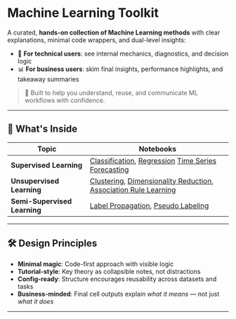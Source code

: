 # Machine Learning Toolkit 

A curated, **hands-on collection of Machine Learning methods** with clear explanations, minimal code wrappers, and dual-level insights:
- 🔬 **For technical users**: see internal mechanics, diagnostics, and decision logic
- 📊 **For business users**: skim final insights, performance highlights, and takeaway summaries

> 🎯 Built to help you understand, reuse, and communicate ML workflows with confidence.

---

<h2>🧩 What's Inside</h2>

<table>
  <thead>
    <tr>
      <th>Topic</th>
      <th>Notebooks</th>
    </tr>
  </thead>
  <tbody>
    <tr>
      <td><strong>Supervised Learning</strong></td>
      <td>
        <a href="https://ashrithssreddy.github.io/ml-toolkit/Supervised_Learning/classification.html">Classification</a>,
        <a href="https://ashrithssreddy.github.io/ml-toolkit/Supervised_Learning/regression.html">Regression</a>
        <a href="https://ashrithssreddy.github.io/ml-toolkit/Supervised_Learning/time_series_forecasting.html">Time Series Forecasting</a>
      </td>
    </tr>
    <tr>
      <td><strong>Unsupervised Learning</strong></td>
      <td>
        <a href="https://ashrithssreddy.github.io/ml-toolkit/Unsupervised_Learning/clustering.html">Clustering</a>,
        <a href="https://ashrithssreddy.github.io/ml-toolkit/Unsupervised_Learning/dimensionality_reduction.html">Dimensionality Reduction</a>,
        <a href="https://ashrithssreddy.github.io/ml-toolkit/Unsupervised_Learning/association_rule_learning.html">Association Rule Learning</a>
      </td>
    </tr>
    <tr>
      <td><strong>Semi-Supervised Learning</strong></td>
      <td>
        <a href="https://ashrithssreddy.github.io/ml-toolkit/Semi_Supervised_Learning/label_propagation.html">Label Propagation</a>,
        <a href="https://ashrithssreddy.github.io/ml-toolkit/Semi_Supervised_Learning/pseudo_labeling.html">Pseudo Labeling</a>
      </td>
    </tr>
  </tbody>
</table>


---

## 🛠️ Design Principles

- **Minimal magic**: Code-first approach with visible logic
- **Tutorial-style**: Key theory as collapsible notes, not distractions
- **Config-ready**: Structure encourages reusability across datasets and tasks
- **Business-minded**: Final cell outputs explain *what it means* — not just *what it does*

---
